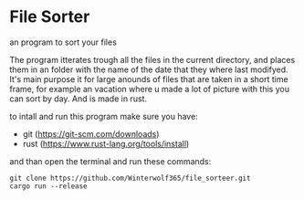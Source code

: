 # File Sorter
an program to sort your files

The program itterates trough all the files in the current directory, and places them in an folder with the name of the date that they where last modifyed. It's main purpose it for large anounds of files that are taken in a short time frame, for example an vacation where u made a lot of picture with this you can sort by day. And is made in rust.

to intall and run this program make sure you have:
 - git (https://git-scm.com/downloads)
 - rust (https://www.rust-lang.org/tools/install)

and than open the terminal and run these commands:
```
git clone https://github.com/Winterwolf365/file_sorteer.git
cargo run --release
```
